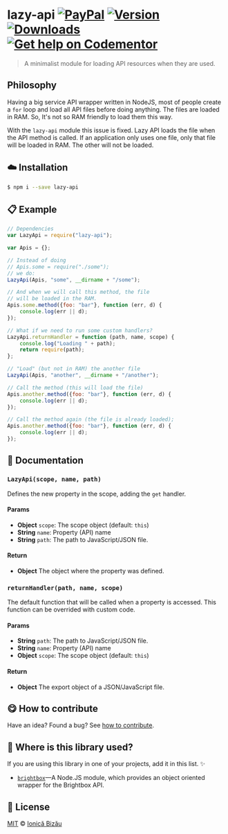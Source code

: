 
# lazy-api [![PayPal](https://img.shields.io/badge/%24-paypal-f39c12.svg)][paypal-donations] [![Version](https://img.shields.io/npm/v/lazy-api.svg)](https://www.npmjs.com/package/lazy-api) [![Downloads](https://img.shields.io/npm/dt/lazy-api.svg)](https://www.npmjs.com/package/lazy-api) [![Get help on Codementor](https://cdn.codementor.io/badges/get_help_github.svg)](https://www.codementor.io/johnnyb?utm_source=github&utm_medium=button&utm_term=johnnyb&utm_campaign=github)

> A minimalist module for loading API resources when they are used.

## Philosophy

Having a big service API wrapper written in NodeJS, most of people create a `for` loop and load all API files before doing anything. The files are loaded in RAM. So, It's not so RAM friendly to load them this way.

With the `lazy-api` module this issue is fixed. Lazy API loads the file when the API method is called. If an application only uses one file, only that file will be loaded in RAM. The other will not be loaded.


## :cloud: Installation

```sh
$ npm i --save lazy-api
```


## :clipboard: Example



```js
// Dependencies
var LazyApi = require("lazy-api");

var Apis = {};

// Instead of doing
// Apis.some = require("./some");
// we do:
LazyApi(Apis, "some", __dirname + "/some");

// And when we will call this method, the file
// will be loaded in the RAM.
Apis.some.method({foo: "bar"}, function (err, d) {
    console.log(err || d);
});

// What if we need to run some custom handlers?
LazyApi.returnHandler = function (path, name, scope) {
    console.log("Loading " + path);
    return require(path);
};

// "Load" (but not in RAM) the another file
LazyApi(Apis, "another", __dirname + "/another");

// Call the method (this will load the file)
Apis.another.method({foo: "bar"}, function (err, d) {
    console.log(err || d);
});

// Call the method again (the file is already loaded);
Apis.another.method({foo: "bar"}, function (err, d) {
    console.log(err || d);
});
```

## :memo: Documentation


### `LazyApi(scope, name, path)`
Defines the new property in the scope, adding the `get` handler.

#### Params
- **Object** `scope`: The scope object (default: `this`)
- **String** `name`: Property (API) name
- **String** `path`: The path to JavaScript/JSON file.

#### Return
- **Object** The object where the property was defined.

### `returnHandler(path, name, scope)`
The default function that will be called when a property is accessed.
This function can be overrided with custom code.

#### Params
- **String** `path`: The path to JavaScript/JSON file.
- **String** `name`: Property (API) name
- **Object** `scope`: The scope object (default: `this`)

#### Return
- **Object** The export object of a JSON/JavaScript file.



## :yum: How to contribute
Have an idea? Found a bug? See [how to contribute][contributing].

## :dizzy: Where is this library used?
If you are using this library in one of your projects, add it in this list. :sparkles:


 - [`brightbox`](https://github.com/IonicaBizau/node-brightbox)—A Node.JS module, which provides an object oriented wrapper for the Brightbox API.

## :scroll: License

[MIT][license] © [Ionică Bizău][website]

[paypal-donations]: https://www.paypal.com/cgi-bin/webscr?cmd=_s-xclick&hosted_button_id=RVXDDLKKLQRJW
[donate-now]: http://i.imgur.com/6cMbHOC.png

[license]: http://showalicense.com/?fullname=Ionic%C4%83%20Biz%C4%83u%20%3Cbizauionica%40gmail.com%3E%20(http%3A%2F%2Fionicabizau.net)&year=2014#license-mit
[website]: http://ionicabizau.net
[contributing]: /CONTRIBUTING.md
[docs]: /DOCUMENTATION.md
